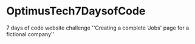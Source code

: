 # OptimusTech7DaysofCode
 7 days of code website challenge ''Creating a complete 'Jobs' page for a fictional company''

